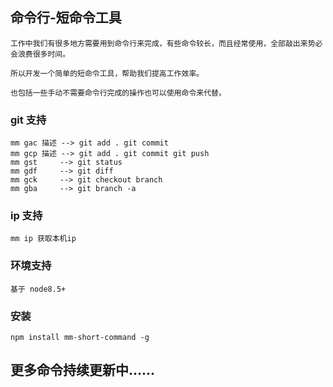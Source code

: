 ## 命令行-短命令工具
```
工作中我们有很多地方需要用到命令行来完成，有些命令较长，而且经常使用，全部敲出来势必会浪费很多时间。

所以开发一个简单的短命令工具，帮助我们提高工作效率。

也包括一些手动不需要命令行完成的操作也可以使用命令来代替。

```

### git 支持
```
mm gac 描述 --> git add . git commit 
mm gcp 描述 --> git add . git commit git push
mm gst     --> git status
mm gdf     --> git diff
mm gck     --> git checkout branch
mm gba     --> git branch -a
```

### ip 支持
```
mm ip 获取本机ip
```


### 环境支持
```
基于 node8.5+
```

### 安装
```
npm install mm-short-command -g
```

## 更多命令持续更新中......